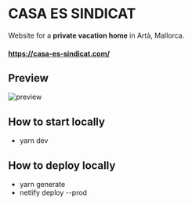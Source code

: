 # CASA ES SINDICAT

Website for a **private vacation home** in Artà, Mallorca.

#### https://casa-es-sindicat.com/

## Preview

![preview](assets/demo.gif)

## How to start locally

- yarn dev

## How to deploy locally

- yarn generate
- netlify deploy --prod
